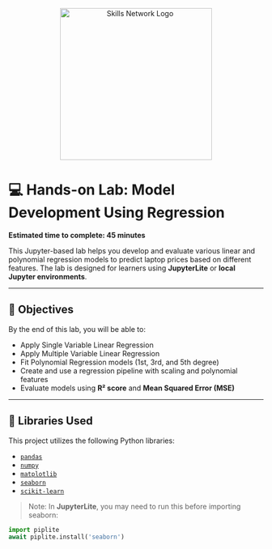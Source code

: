 <p align="center">
  <a href="https://skills.network" target="_blank">
    <img src="https://cf-courses-data.s3.us.cloud-object-storage.appdomain.cloud/assets/logos/SN_web_lightmode.png" width="300" alt="Skills Network Logo">
  </a>
</p>

# 💻 Hands-on Lab: Model Development Using Regression

**Estimated time to complete: 45 minutes**

This Jupyter-based lab helps you develop and evaluate various linear and polynomial regression models to predict laptop prices based on different features. The lab is designed for learners using **JupyterLite** or **local Jupyter environments**.

---

## 📌 Objectives

By the end of this lab, you will be able to:

- Apply Single Variable Linear Regression
- Apply Multiple Variable Linear Regression
- Fit Polynomial Regression models (1st, 3rd, and 5th degree)
- Create and use a regression pipeline with scaling and polynomial features
- Evaluate models using **R² score** and **Mean Squared Error (MSE)**

---

## 🧰 Libraries Used

This project utilizes the following Python libraries:

- [`pandas`](https://pandas.pydata.org/)
- [`numpy`](https://numpy.org/)
- [`matplotlib`](https://matplotlib.org/)
- [`seaborn`](https://seaborn.pydata.org/)
- [`scikit-learn`](https://scikit-learn.org/)

> Note: In **JupyterLite**, you may need to run this before importing seaborn:
```python
import piplite
await piplite.install('seaborn')
